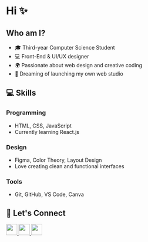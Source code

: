 


# Hi ✨

## Who am I?

- 🎓 Third-year Computer Science Student  
- 💻 Front-End & UI/UX designer  
- 🌍 Passionate about web design and creative coding  
- 📌 Dreaming of launching my own web studio

## 💻 Skills

### Programming
- HTML, CSS, JavaScript  
- Currently learning React.js  

### Design
- Figma, Color Theory, Layout Design  
- Love creating clean and functional interfaces

### Tools
- Git, GitHub, VS Code, Canva

## 📌 Let's Connect

<p align="left">
  <a href="https://www.linkedin.com/in/nehal-reda-a4137a31b/" target="_blank">
    <img src="https://img.shields.io/badge/LinkedIn-blue?logo=linkedin&logoColor=white" height="30px"/ >
  </a>
  <a href="https://www.behance.net/nehalreda25" target="_blank">
    <img src="https://img.shields.io/badge/Behance-0057FF?logo=behance&logoColor=white" height="30px"/>
  </a>
  <a href="mailto:nehalreda14@gmail.com">
    <img src="https://img.shields.io/badge/Email-d14836?logo=gmail&logoColor=white" height="30px" />
  </a>
</p>
